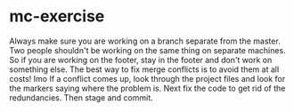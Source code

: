 # mc-exercise
Always make sure you are working on a branch separate from the master. 
Two people shouldn't be working on the same thing on separate machines. So if you are working on the footer, stay in the footer and don't work on something else.
The best way to fix merge conflicts is to avoid them at all costs! Imo
If a conflict comes up, look through the project files and look for the markers saying where the problem is.
Next fix the code to get rid of the redundancies. Then stage and commit.